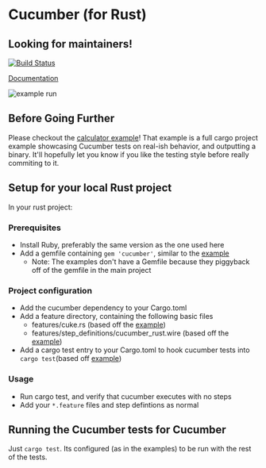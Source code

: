 # Cucumber (for Rust)

## Looking for maintainers!

[![Build Status](https://travis-ci.org/acmcarther/cucumber.svg?branch=master)](https://travis-ci.org/acmcarther/cucumber)

[Documentation](https://acmcarther.github.io/cucumber/cucumber/index.html)

![example run](https://cloud.githubusercontent.com/assets/1660129/14127154/a6703cfa-f5ca-11e5-998b-a7919eac8a75.gif)

## Before Going Further
Please checkout the [calculator example](examples/calculator)! That example is a full cargo project example showcasing Cucumber tests on real-ish behavior, and outputting a binary. It'll hopefully let you know if you like the testing style before really commiting to it.

## Setup for your local Rust project
In your rust project:

### Prerequisites
- Install Ruby, preferably the same version as the one used here
- Add a gemfile containing `gem 'cucumber'`, similar to the [example](Gemfile)
  - Note: The examples don't have a Gemfile because they piggyback off of the gemfile in the main project

### Project configuration
- Add the cucumber dependency to your Cargo.toml
- Add a feature directory, containing the following basic files
  - features/cuke.rs (based off the [example](examples/calculator/features/cuke.rs))
  - features/step_definitions/cucumber_rust.wire (based off the [example](examples/calculator/features/step_definitions/cucumber_rust.wire))
- Add a cargo test entry to your Cargo.toml to hook cucumber tests into `cargo test`(based off [example](examples/calculator/Cargo.toml))

### Usage
- Run cargo test, and verify that cucumber executes with no steps
- Add your `*.feature` files and step defintions as normal

## Running the Cucumber tests for Cucumber
Just `cargo test`. Its configured (as in the examples) to be run with the rest of the tests.
